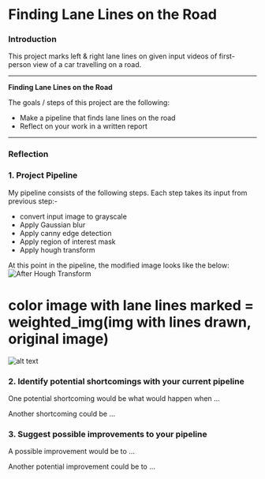 # **Finding Lane Lines on the Road** 
### Introduction
This project marks left & right lane lines on given input videos of first-person view of a car travelling on a road.

---

**Finding Lane Lines on the Road**

The goals / steps of this project are the following:
* Make a pipeline that finds lane lines on the road
* Reflect on your work in a written report


[//]: # (Image References)

[image1]: ./examples/grayscale.jpg "Grayscale"

---

### Reflection

### 1. Project Pipeline
My pipeline consists of the following steps. Each step takes its input from previous step:-
- convert input image to grayscale
- Apply Gaussian blur
- Apply canny edge detection
- Apply region of interest mask
- Apply hough transform

At this point in the pipeline, the modified image looks like the below:
![After Hough Transform][image1]
# color image with lane lines marked = weighted_img(img with lines drawn, original image) 

![alt text][image1]


### 2. Identify potential shortcomings with your current pipeline


One potential shortcoming would be what would happen when ... 

Another shortcoming could be ...


### 3. Suggest possible improvements to your pipeline

A possible improvement would be to ...

Another potential improvement could be to ...
